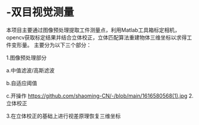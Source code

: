 # -双目视觉测量
本项目主要通过图像预处理提取工件测量点，利用Matlab工具箱标定相机，opencv获取标定结果并结合立体校正，立体匹配算法重建物体三维坐标以求得工件变形量。
主要分为以下三个部分：

1.图像预处理部分

  a.中值滤波/高斯滤波
  
  b.自适应阈值
  
  c.开操作
  https://github.com/shaoming-CN/-/blob/main/1616580568(1).jpg
2.立体校正

3.在立体校正的基础上进行视差原理恢复三维坐标
